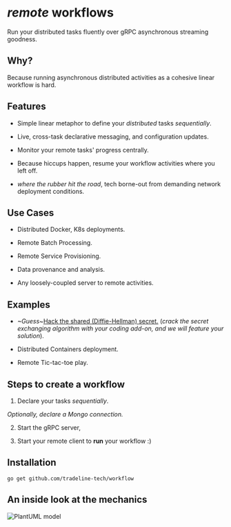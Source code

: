 # _remote_ workflows

Run your distributed tasks fluently over gRPC asynchronous streaming goodness.

## Why?
Because running asynchronous distributed activities as a cohesive linear workflow is hard.

## Features
* Simple linear metaphor to define your _distributed_ tasks *sequentially*.

* Live, cross-task declarative messaging, and configuration updates.

* Monitor your remote tasks' progress centrally.

* Because hiccups happen, resume your workflow activities where you left off.

* _where the rubber hit the road_, tech borne-out from demanding network deployment conditions.

## Use Cases
* Distributed Docker, K8s deployments.

* Remote Batch Processing.

* Remote Service Provisioning.

* Data provenance and analysis.

* Any loosely-coupled server to remote activities.

## Examples
* _~Guess~_[Hack the shared (Diffie-Hellman) secret.](https://github.com/tradeline-tech/workflow/tree/development/examples/secret) (_crack the secret exchanging algorithm with your coding add-on, and we will feature your solution_).

* Distributed Containers deployment.

* Remote Tic-tac-toe play.

## Steps to create a workflow
1. Declare your tasks _sequentially_.

  _Optionally, declare a Mongo connection._

2. Start the gRPC server,

3. Start your remote client to **run** your workflow :)

## Installation

`go get github.com/tradeline-tech/workflow`

## An inside look at the mechanics

![PlantUML model](http://www.plantuml.com/plantuml/svg/fLD1ReCm4Bpx5HjESA0FYA8g5SSgKGIfUgXwS613KS0RsIOflw-90m4ARQhwPArtPZopzb9fBdLPvEmZIn3sH7f7dupnM9E440lI-A9GiXsL8k6o0iSM7OP2Pxg22EK9vIl9mpwdCuifpp7M6Ga5ZZs3vb2zlJiiuPhlk49msZ94cck4JC2AH4eEOpTX0Dz_78Z07D9m4ypd4OgaAQvvWSzOkHuRD2_yqOiOaZMUcueBvpuFU0pCUZ9MJbpZq2QODQ8pQMaW5fFOPobuOpp6xdU_OIbMN9ZiI5PRhWxA7SFQi6nu1XHObONVYSlM3Fe2xrcqkARUq7G9OnAgBF1w_M7d3uE2Mhg-Tq35CSVwUMp9zbwDZ0SnbeFhtKxWaiKaWUbhdcllpTXQc-EqOLaAkpSetOxFkz_vK6uZAPMerDzS1tIi_atIHXTYFSJVexEAev_jDiQxmfZDUYn1JWexG8cwb8AnEuqqsuU8dmpD16pwBngAAv9rr9SeahB8lm00)
